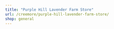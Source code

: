 ```yaml
---
title: "Purple Hill Lavender Farm Store"
url: /creemore/purple-hill-lavender-farm-store/
shop: general
---
```

